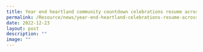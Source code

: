 ```yaml
---
title: Year end heartland community countdown celebrations resume across Singapore
permalink: /Resource/news/year-end-heartland-celebrations-resume-across-singapore/
date: 2022-12-23
layout: post
description: ""
image: ""
---
```

